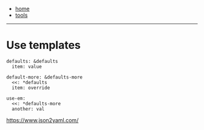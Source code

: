 - [home](/index.md)
- [tools](/tools.md)
---
# Use templates
```
defaults: &defaults
  item: value

default-more: &defaults-more
  <<: *defaults
  item: override

use-em:
  <<: *defaults-more
  another: val
```


https://www.json2yaml.com/

